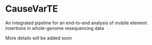 # CauseVarTE
An integrated pipeline for an end-to-end analysis of mobile element insertions in whole-genome resequencing data


 More details will be added soon

